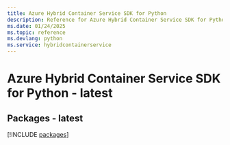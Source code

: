 ```yaml
---
title: Azure Hybrid Container Service SDK for Python
description: Reference for Azure Hybrid Container Service SDK for Python
ms.date: 01/24/2025
ms.topic: reference
ms.devlang: python
ms.service: hybridcontainerservice
---
```

# Azure Hybrid Container Service SDK for Python - latest
## Packages - latest
[!INCLUDE [packages](hybrid-container-service-index.md)]